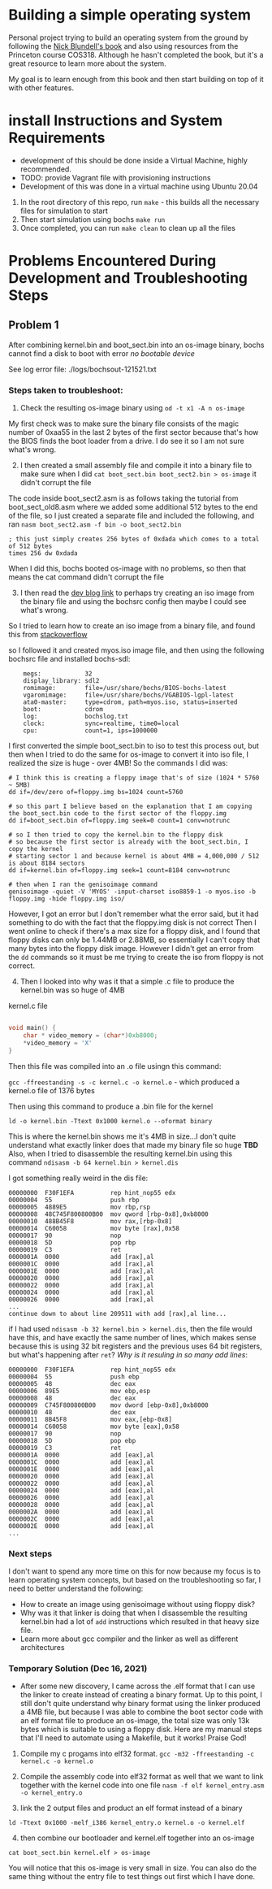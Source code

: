 # Building a simple operating system

Personal project trying to build an operating system from the ground by following the [Nick Blundell's book](https://www.cs.bham.ac.uk/~exr/lectures/opsys/10_11/lectures/os-dev.pdf) and also using resources from the Princeton course COS318. Although he hasn't completed the book, but it's a great resource to learn more about the system.

My goal is to learn enough from this book and then start building on top of it with other features.

# install Instructions and System Requirements

* development of this should be done inside a Virtual Machine, highly recommended.
* TODO: provide Vagrant file with provisioning instructions
* Development of this was done in a virtual machine using Ubuntu 20.04

1. In the root directory of this repo, run `make` - this builds all the necessary files for simulation to start
2. Then start simulation using bochs `make run`
3. Once completed, you can run `make clean` to clean up all the files

# Problems Encountered During Development and Troubleshooting Steps

## Problem 1

After combining kernel.bin and boot_sect.bin into an os-image binary, bochs cannot find a disk to boot with error *no bootable device*

See log error file: ./logs/bochsout-121521.txt

### Steps taken to troubleshoot:

1. Check the resulting os-image binary using `od -t x1 -A n os-image`

My first check was to make sure the binary file consists of the magic number of 0xaa55 in the last 2 bytes of the first sector because that's how the BIOS finds the boot loader from a drive. I do see it so I am not sure what's wrong. 

2. I then created a small assembly file and compile it into a binary file to make sure when I did `cat boot_sect.bin boot_sect2.bin > os-image` it didn't corrupt the file

The code inside boot_sect2.asm is as follows taking the tutorial from boot_sect_old8.asm where we added some additional 512 bytes to the end of the file, so I just created a separate file and included the following, and ran `nasm boot_sect2.asm -f bin -o boot_sect2.bin`

```
; this just simply creates 256 bytes of 0xdada which comes to a total of 512 bytes
times 256 dw 0xdada
```

When I did this, bochs booted os-image with no problems, so then that means the cat command didn't corrupt the file

3. I then read the [dev blog link](https://dev.to/nsadisha/build-your-own-operating-system-1setupbooting-2im3) to perhaps try creating an iso image from the binary file and using the bochsrc config then maybe I could see what's wrong. 

So I tried to learn how to create an iso image from a binary file, and found this from [stackoverflow](https://stackoverflow.com/questions/34268518/creating-a-bootable-iso-image-with-custom-bootloader)


so I followed it and created myos.iso image file, and then using the following bochsrc file and installed bochs-sdl: 

```
    megs:            32
    display_library: sdl2
    romimage:        file=/usr/share/bochs/BIOS-bochs-latest
    vgaromimage:     file=/usr/share/bochs/VGABIOS-lgpl-latest
    ata0-master:     type=cdrom, path=myos.iso, status=inserted
    boot:            cdrom
    log:             bochslog.txt
    clock:           sync=realtime, time0=local
    cpu:             count=1, ips=1000000

```

I first converted the simple boot_sect.bin to iso to test this process out, but then when I tried to do the same for os-image to convert it into iso file, I realized the size is huge - over 4MB! So the commands I did was:

```
# I think this is creating a floppy image that's of size (1024 * 5760 ~ 5MB)
dd if=/dev/zero of=floppy.img bs=1024 count=5760

# so this part I believe based on the explanation that I am copying the boot_sect.bin code to the first sector of the floppy.img
dd if=boot_sect.bin of=floppy.img seek=0 count=1 conv=notrunc

# so I then tried to copy the kernel.bin to the floppy disk
# so because the first sector is already with the boot_sect.bin, I copy the kernel
# starting sector 1 and because kernel is about 4MB = 4,000,000 / 512 is about 8184 sectors
dd if=kernel.bin of=floppy.img seek=1 count=8184 conv=notrunc

# then when I ran the genisoimage command
genisoimage -quiet -V 'MYOS' -input-charset iso8859-1 -o myos.iso -b floppy.img -hide floppy.img iso/

```

However, I got an error but I don't remember what the error said, but it had something to do with the fact that the floppy.img disk is not correct
Then I went online to check if there's a max size for a floppy disk, and I found that floppy disks can only be 1.44MB or 2.88MB, so essentially I can't copy that many bytes into the floppy disk image. However I didn't get an error from the `dd` commands so it must be me trying to create the iso from floppy is not correct. 

4. Then I looked into why was it that a simple .c file to produce the kernel.bin was so huge of 4MB

kernel.c file
```c

void main() {
    char * video_memory = (char*)0xb8000;
    *video_memory = 'X'
}
```
Then this file was compiled into an .o file usingn this command:

`gcc -ffreestanding -s -c kernel.c -o kernel.o` - which produced a kernel.o file of 1376 bytes

Then using this command to produce a .bin file for the kernel

`ld -o kernel.bin -Ttext 0x1000 kernel.o --oformat binary`

This is where the kernel.bin shows me it's 4MB in size...I don't quite understand what exactly linker does that made my binary file so huge **TBD**
Also, when I tried to disassemble the resulting kernel.bin using this command `ndisasm -b 64 kernel.bin > kernel.dis`

I got something really weird in the dis file:

```
00000000  F30F1EFA          rep hint_nop55 edx
00000004  55                push rbp
00000005  4889E5            mov rbp,rsp
00000008  48C745F800800B00  mov qword [rbp-0x8],0xb8000
00000010  488B45F8          mov rax,[rbp-0x8]
00000014  C60058            mov byte [rax],0x58
00000017  90                nop
00000018  5D                pop rbp
00000019  C3                ret
0000001A  0000              add [rax],al
0000001C  0000              add [rax],al
0000001E  0000              add [rax],al
00000020  0000              add [rax],al
00000022  0000              add [rax],al
00000024  0000              add [rax],al
00000026  0000              add [rax],al
... 
continue down to about line 209511 with add [rax],al line...

```
if I had used `ndisasm -b 32 kernel.bin > kernel.dis`, then the file would have this, and have exactly the same number of lines, which makes sense because this is using 32 bit registers and the previous uses 64 bit registers, but what's happening after `ret`? *Why is it resuling in so many add lines*:

```
00000000  F30F1EFA          rep hint_nop55 edx
00000004  55                push ebp
00000005  48                dec eax
00000006  89E5              mov ebp,esp
00000008  48                dec eax
00000009  C745F800800B00    mov dword [ebp-0x8],0xb8000
00000010  48                dec eax
00000011  8B45F8            mov eax,[ebp-0x8]
00000014  C60058            mov byte [eax],0x58
00000017  90                nop
00000018  5D                pop ebp
00000019  C3                ret
0000001A  0000              add [eax],al
0000001C  0000              add [eax],al
0000001E  0000              add [eax],al
00000020  0000              add [eax],al
00000022  0000              add [eax],al
00000024  0000              add [eax],al
00000026  0000              add [eax],al
00000028  0000              add [eax],al
0000002A  0000              add [eax],al
0000002C  0000              add [eax],al
0000002E  0000              add [eax],al
...
```

### Next steps

I don't want to spend any more time on this for now because my focus is to learn operating system concepts, but based on the troubleshooting so far, I need to better understand the following:

* How to create an image using genisoimage without using floppy disk? 
* Why was it that linker is doing that when I disassemble the resulting kernel.bin had a lot of `add` instructions which resulted in that heavy size file. 
* Learn more about gcc compiler and the linker as well as different architectures

### Temporary Solution (Dec 16, 2021)
* After some new discovery, I came across the .elf format that I can use the linker to create instead of creating a binary format. Up to this point, I still don't quite understand why binary format using the linker produced a 4MB file, but because I was able to combine the boot sector code with an elf format file to produce an os-image, the total size was only 13k bytes which is suitable to using a floppy disk. Here are my manual steps that I'll need to automate using a Makefile, but it works! Praise God!

1. Compile my c progams into elf32 format. 
`gcc -m32 -ffreestanding -c kernel.c -o kernel.o`

2. Compile the assembly code into elf32 format as well that we want to link together with the kernel code into one file 
`nasm -f elf kernel_entry.asm -o kernel_entry.o`

3. link the 2 output files and product an elf format instead of a binary

`ld -Ttext 0x1000 -melf_i386 kernel_entry.o kernel.o -o kernel.elf`

4. then combine our bootloader and kernel.elf together into an os-image

`cat boot_sect.bin kernel.elf > os-image`

You will notice that this os-image is very small in size. You can also do the same thing without the entry file to test things out first which I have done. 